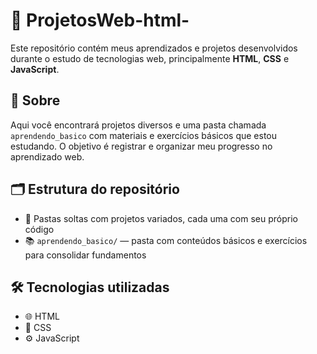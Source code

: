# 📁 ProjetosWeb-html-

Este repositório contém meus aprendizados e projetos desenvolvidos durante o estudo de tecnologias web, principalmente **HTML**, **CSS** e **JavaScript**.

## 📖 Sobre

Aqui você encontrará projetos diversos e uma pasta chamada `aprendendo_basico` com materiais e exercícios básicos que estou estudando. O objetivo é registrar e organizar meu progresso no aprendizado web.

## 🗂️ Estrutura do repositório

- 📂 Pastas soltas com projetos variados, cada uma com seu próprio código
- 📚 `aprendendo_basico/` — pasta com conteúdos básicos e exercícios para consolidar fundamentos

## 🛠️ Tecnologias utilizadas

- 🌐 HTML  
- 🎨 CSS  
- ⚙️ JavaScript  
